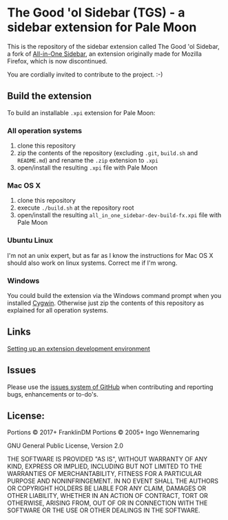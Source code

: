 The Good 'ol Sidebar (TGS) - a sidebar extension for Pale Moon
===================================================================

This is the repository of the sidebar extension called The Good 'ol Sidebar, a fork of [All-in-One Sidebar](http://firefox.exxile.net/aios/index.php), an extension originally made for Mozilla Firefox, which is now discontinued.

You are cordially invited to contribute to the project. :-)

Build the extension
-------------------

To build an installable `.xpi` extension for Pale Moon:

### All operation systems

1. clone this repository
2. zip the contents of the repository (excluding `.git`, `build.sh` and `README.md`) and rename the `.zip` extension to `.xpi`
3. open/install the resulting `.xpi` file with Pale Moon

### Mac OS X

1. clone this repository
2. execute `./build.sh` at the repository root
3. open/install the resulting `all_in_one_sidebar-dev-build-fx.xpi` file with Pale Moon

### Ubuntu Linux

I'm not an unix expert, but as far as I know the instructions for Mac OS X should also work on linux systems. Correct me if I'm wrong.

### Windows

You could build the extension via the Windows command prompt when you installed [Cygwin](http://cygwin.com). Otherwise just zip the contents of this repository as explained for all operation systems.


Links
-----

[Setting up an extension development environment](https://developer.mozilla.org/docs/Setting_up_extension_development_environment)


Issues
-------

Please use the [issues system of GitHub](https://github.com/FranklinDM/TES/issues?state=open) when contributing and reporting bugs, enhancements or to-do's.



License:
--------

Portions &copy; 2017+ FranklinDM
Portions &copy; 2005+ Ingo Wennemaring

GNU General Public License, Version 2.0

THE SOFTWARE IS PROVIDED "AS IS", WITHOUT WARRANTY OF ANY KIND, EXPRESS OR IMPLIED, INCLUDING BUT NOT LIMITED TO THE WARRANTIES OF MERCHANTABILITY, FITNESS FOR A PARTICULAR PURPOSE AND NONINFRINGEMENT. IN NO EVENT SHALL THE AUTHORS OR COPYRIGHT HOLDERS BE LIABLE FOR ANY CLAIM, DAMAGES OR OTHER LIABILITY, WHETHER IN AN ACTION OF CONTRACT, TORT OR OTHERWISE, ARISING FROM, OUT OF OR IN CONNECTION WITH THE SOFTWARE OR THE USE OR OTHER DEALINGS IN THE SOFTWARE.

